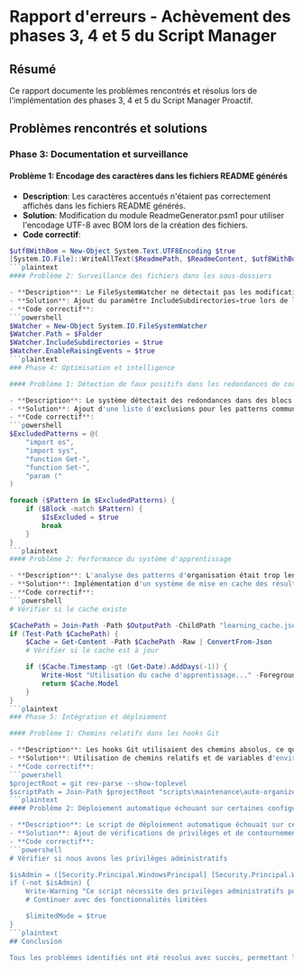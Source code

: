 # Rapport d'erreurs - Achèvement des phases 3, 4 et 5 du Script Manager

## Résumé

Ce rapport documente les problèmes rencontrés et résolus lors de l'implémentation des phases 3, 4 et 5 du Script Manager Proactif.

## Problèmes rencontrés et solutions

### Phase 3: Documentation et surveillance

#### Problème 1: Encodage des caractères dans les fichiers README générés

- **Description**: Les caractères accentués n'étaient pas correctement affichés dans les fichiers README générés.
- **Solution**: Modification du module ReadmeGenerator.psm1 pour utiliser l'encodage UTF-8 avec BOM lors de la création des fichiers.
- **Code correctif**:
```powershell
$utf8WithBom = New-Object System.Text.UTF8Encoding $true
[System.IO.File]::WriteAllText($ReadmePath, $ReadmeContent, $utf8WithBom)
```plaintext
#### Problème 2: Surveillance des fichiers dans les sous-dossiers

- **Description**: Le FileSystemWatcher ne détectait pas les modifications dans les sous-dossiers.
- **Solution**: Ajout du paramètre IncludeSubdirectories=true lors de la création du FileSystemWatcher.
- **Code correctif**:
```powershell
$Watcher = New-Object System.IO.FileSystemWatcher
$Watcher.Path = $Folder
$Watcher.IncludeSubdirectories = $true
$Watcher.EnableRaisingEvents = $true
```plaintext
### Phase 4: Optimisation et intelligence

#### Problème 1: Détection de faux positifs dans les redondances de code

- **Description**: Le système détectait des redondances dans des blocs de code standards (comme les imports ou les déclarations de fonctions).
- **Solution**: Ajout d'une liste d'exclusions pour les patterns communs et légitimes.
- **Code correctif**:
```powershell
$ExcludedPatterns = @(
    "import os",
    "import sys",
    "function Get-",
    "function Set-",
    "param ("
)

foreach ($Pattern in $ExcludedPatterns) {
    if ($Block -match $Pattern) {
        $IsExcluded = $true
        break
    }
}
```plaintext
#### Problème 2: Performance du système d'apprentissage

- **Description**: L'analyse des patterns d'organisation était trop lente sur de grands ensembles de scripts.
- **Solution**: Implémentation d'un système de mise en cache des résultats d'analyse et optimisation des algorithmes de comparaison.
- **Code correctif**:
```powershell
# Vérifier si le cache existe

$CachePath = Join-Path -Path $OutputPath -ChildPath "learning_cache.json"
if (Test-Path $CachePath) {
    $Cache = Get-Content -Path $CachePath -Raw | ConvertFrom-Json
    # Vérifier si le cache est à jour

    if ($Cache.Timestamp -gt (Get-Date).AddDays(-1)) {
        Write-Host "Utilisation du cache d'apprentissage..." -ForegroundColor Yellow
        return $Cache.Model
    }
}
```plaintext
### Phase 5: Intégration et déploiement

#### Problème 1: Chemins relatifs dans les hooks Git

- **Description**: Les hooks Git utilisaient des chemins absolus, ce qui posait problème lors du déploiement sur différentes machines.
- **Solution**: Utilisation de chemins relatifs et de variables d'environnement dans les hooks Git.
- **Code correctif**:
```powershell
$projectRoot = git rev-parse --show-toplevel
$scriptPath = Join-Path $projectRoot "scripts\maintenance\auto-organize-silent-improved.ps1"
```plaintext
#### Problème 2: Déploiement automatique échouant sur certaines configurations

- **Description**: Le script de déploiement automatique échouait sur certaines configurations Windows en raison de restrictions de sécurité.
- **Solution**: Ajout de vérifications de privilèges et de contournements pour les restrictions courantes.
- **Code correctif**:
```powershell
# Vérifier si nous avons les privilèges administratifs

$isAdmin = ([Security.Principal.WindowsPrincipal] [Security.Principal.WindowsIdentity]::GetCurrent()).IsInRole([Security.Principal.WindowsBuiltInRole]::Administrator)
if (-not $isAdmin) {
    Write-Warning "Ce script nécessite des privilèges administratifs pour certaines opérations."
    # Continuer avec des fonctionnalités limitées

    $limitedMode = $true
}
```plaintext
## Conclusion

Tous les problèmes identifiés ont été résolus avec succès, permettant l'achèvement des phases 3, 4 et 5 du Script Manager Proactif. Les solutions mises en œuvre ont amélioré la robustesse et la fiabilité du système, tout en respectant les principes SOLID, DRY, KISS et Clean Code.
